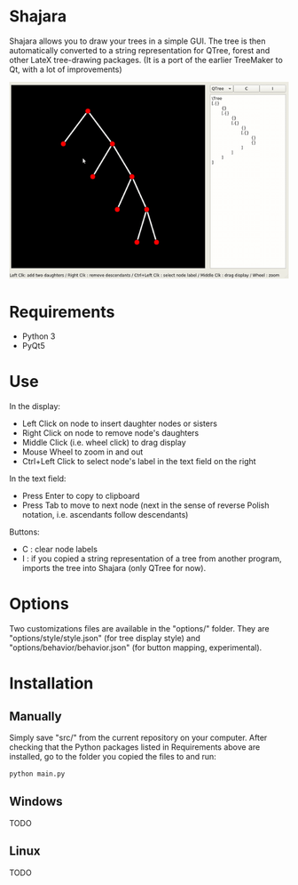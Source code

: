 Shajara
=================

Shajara allows you to draw your trees in a simple GUI. The tree is then automatically converted to a string representation for QTree, forest and other LateX tree-drawing packages.
(It is a port of the earlier TreeMaker to Qt, with a lot of improvements)


![Showcase](showcasing.gif)

# Requirements

 - Python 3
 - PyQt5

# Use
	
In the display:
   - Left Click   on node to insert daughter nodes or sisters
   - Right Click  on node to remove node's daughters
   - Middle Click (i.e. wheel click) to drag display 
   - Mouse Wheel to zoom in and out
   - Ctrl+Left Click to select node's label in the text field on the right

In the text field:
   - Press Enter to copy to clipboard
   - Press Tab to move to next node (next in the sense of reverse Polish notation, i.e. ascendants follow descendants)

Buttons:
   - C : clear node labels
   - I : if you copied a string representation of a tree from another program, imports the tree into Shajara (only QTree for now).

# Options

Two customizations files are available in the "options/" folder. They are "options/style/style.json" (for tree display style) and "options/behavior/behavior.json" (for button mapping, experimental).


# Installation

## Manually

Simply save "src/" from the current repository on your computer. After checking that the Python packages listed in Requirements above are installed, go to the folder you copied the files to and run:

```bash
python main.py
```

## Windows

TODO

## Linux

TODO